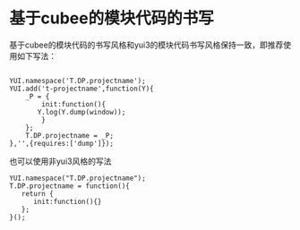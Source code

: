 # 基于cubee的模块代码的书写 #

基于cubee的模块代码的书写风格和yui3的模块代码书写风格保持一致，即推荐使用如下写法：
```

YUI.namespace('T.DP.projectname');
YUI.add('t-projectname',function(Y){
    _P = {
        init:function(){
       Y.log(Y.dump(window));
        }
    };
    T.DP.projectname = _P;
},'',{requires:['dump']});
```
也可以使用非yui3风格的写法
```
YUI.namespace("T.DP.projectname");
T.DP.projectname = function(){
   return {
      init:function(){}
   };
}();
```